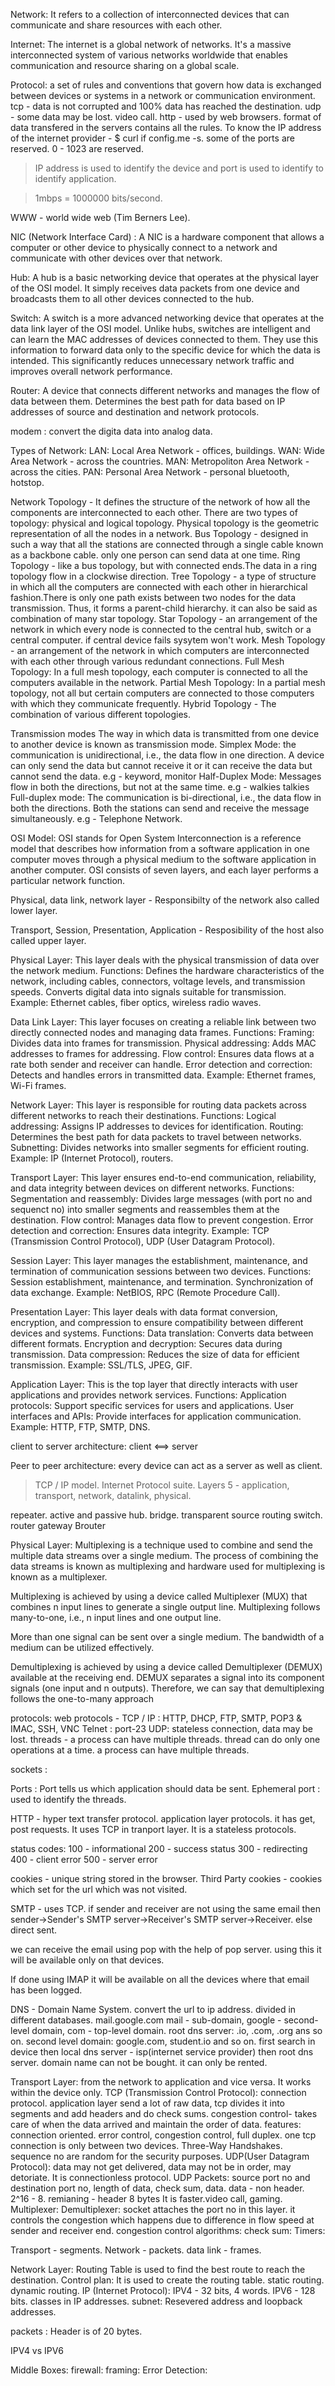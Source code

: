 Network: It refers to a collection of interconnected devices that can communicate and share resources with each other. 

Internet: The internet is a global network of networks. It's a massive interconnected system of various networks worldwide that enables communication and resource sharing on a global scale.

Protocol: a set of rules and conventions that govern how data is exchanged between devices or systems in a network or communication environment.
tcp - data is not corrupted and 100% data has reached the destination.
udp - some data may be lost. video call.
http - used by web browsers. format of data transfered in the servers contains all the rules.
To know the IP address of the internet provider - $ curl if config.me -s. some of the ports are reserved. 0 - 1023 are reserved.

> IP address is used to identify the device and port is used to identify to identify application.

> 1mbps = 1000000 bits/second.

WWW - world wide web (Tim Berners Lee).

NIC (Network Interface Card) : A NIC is a hardware component that allows a computer or other device to physically connect to a network and communicate with other devices over that network.

Hub: A hub is a basic networking device that operates at the physical layer of the OSI model. It simply receives data packets from one device and broadcasts them to all other devices connected to the hub.

Switch: A switch is a more advanced networking device that operates at the data link layer of the OSI model. Unlike hubs, switches are intelligent and can learn the MAC addresses of devices connected to them. They use this information to forward data only to the specific device for which the data is intended. This significantly reduces unnecessary network traffic and improves overall network performance.

Router: A device that connects different networks and manages the flow of data between them. Determines the best path for data based on IP addresses of source and destination and network protocols.

modem : convert the digita data into analog data.

Types of Network:
LAN: Local Area Network - offices, buildings.
WAN: Wide Area Network - across the countries.
MAN: Metropoliton Area Network - across the cities.
PAN: Personal Area Network - personal bluetooth, hotstop.

Network Topology - It defines the structure of the network of how all the components are interconnected to each other. There are two types of topology: physical and logical topology.
Physical topology is the geometric representation of all the nodes in a network.
Bus Topology - designed in such a way that all the stations are connected through a single cable known as a backbone cable. only one person can send data at one time.
Ring Topology - like a bus topology, but with connected ends.The data in a ring topology flow in a clockwise direction.
Tree Topology - a type of structure in which all the computers are connected with each other in hierarchical fashion.There is only one path exists between two nodes for the data transmission. Thus, it forms a parent-child hierarchy. it can also be said as combination of many star topology.
Star Topology - an arrangement of the network in which every node is connected to the central hub, switch or a central computer.
if central device fails sysytem won't work.
Mesh Topology - an arrangement of the network in which computers are interconnected with each other through various redundant connections.
Full Mesh Topology: In a full mesh topology, each computer is connected to all the computers available in the network.
Partial Mesh Topology: In a partial mesh topology, not all but certain computers are connected to those computers with which they communicate frequently.
Hybrid Topology - The combination of various different topologies.

Transmission modes
The way in which data is transmitted from one device to another device is known as transmission mode.
Simplex Mode: the communication is unidirectional, i.e., the data flow in one direction. A device can only send the data but cannot receive it or it can receive the data but cannot send the data. e.g - keyword, monitor
Half-Duplex Mode: Messages flow in both the directions, but not at the same time. e.g - walkies talkies
Full-duplex mode: The communication is bi-directional, i.e., the data flow in both the directions. Both the stations can send and receive the message simultaneously. e.g - Telephone Network.

OSI Model:
OSI stands for Open System Interconnection is a reference model that describes how information from a software application in one computer moves through a physical medium to the software application in another computer.
OSI consists of seven layers, and each layer performs a particular network function.

Physical, data link, network layer - Responsibilty of the network also called lower layer.

Transport, Session, Presentation, Application - Resposibility of the host also called upper layer.

Physical Layer:
This layer deals with the physical transmission of data over the network medium.
Functions:
Defines the hardware characteristics of the network, including cables, connectors, voltage levels, and transmission speeds.
Converts digital data into signals suitable for transmission.
Example: Ethernet cables, fiber optics, wireless radio waves.

Data Link Layer:
This layer focuses on creating a reliable link between two directly connected nodes and managing data frames.
Functions:
Framing: Divides data into frames for transmission.
Physical addressing: Adds MAC addresses to frames for addressing.
Flow control: Ensures data flows at a rate both sender and receiver can handle.
Error detection and correction: Detects and handles errors in transmitted data.
Example: Ethernet frames, Wi-Fi frames.

Network Layer:
This layer is responsible for routing data packets across different networks to reach their destinations.
Functions:
Logical addressing: Assigns IP addresses to devices for identification.
Routing: Determines the best path for data packets to travel between networks.
Subnetting: Divides networks into smaller segments for efficient routing.
Example: IP (Internet Protocol), routers.

Transport Layer:
This layer ensures end-to-end communication, reliability, and data integrity between devices on different networks.
Functions:
Segmentation and reassembly: Divides large messages (with port no and sequenct no) into smaller segments and reassembles them at the destination.
Flow control: Manages data flow to prevent congestion.
Error detection and correction: Ensures data integrity.
Example: TCP (Transmission Control Protocol), UDP (User Datagram Protocol).

Session Layer:
This layer manages the establishment, maintenance, and termination of communication sessions between two devices.
Functions:
Session establishment, maintenance, and termination.
Synchronization of data exchange.
Example: NetBIOS, RPC (Remote Procedure Call).

Presentation Layer:
This layer deals with data format conversion, encryption, and compression to ensure compatibility between different devices and systems.
Functions:
Data translation: Converts data between different formats.
Encryption and decryption: Secures data during transmission.
Data compression: Reduces the size of data for efficient transmission.
Example: SSL/TLS, JPEG, GIF.

Application Layer:
This is the top layer that directly interacts with user applications and provides network services.
Functions:
Application protocols: Support specific services for users and applications.
User interfaces and APIs: Provide interfaces for application communication.
Example: HTTP, FTP, SMTP, DNS.

client to server architecture:
client <==> server

Peer to peer architecture:
every device can act as a server as well as client.

> TCP / IP model.
Internet Protocol suite.
Layers 5 - application, transport, network, datalink, physical.

repeater.
active and passive hub.
bridge.
transparent
source routing
switch.
router
gateway
Brouter

Physical Layer:
Multiplexing is a technique used to combine and send the multiple data streams over a single medium. The process of combining the data streams is known as multiplexing and hardware used for multiplexing is known as a multiplexer.

Multiplexing is achieved by using a device called Multiplexer (MUX) that combines n input lines to generate a single output line. Multiplexing follows many-to-one, i.e., n input lines and one output line.

More than one signal can be sent over a single medium.
The bandwidth of a medium can be utilized effectively.

Demultiplexing is achieved by using a device called Demultiplexer (DEMUX) available at the receiving end. DEMUX separates a signal into its component signals (one input and n outputs). Therefore, we can say that demultiplexing follows the one-to-many approach




protocols:
web protocols - 
TCP / IP : HTTP, DHCP, FTP, SMTP, POP3 & IMAC, SSH, VNC
Telnet : port-23
UDP: stateless connection, data may be lost.
threads - a process can have multiple threads. thread can do only one operations at a time.
a process can have multiple threads.

sockets : 

Ports : Port tells us which application should data be sent.
Ephemeral port : used to identify the threads.

HTTP - hyper text transfer protocol. application layer protocols. it has get, post requests. It uses TCP in tranport layer. It is a stateless protocols. 

status codes:
100 - informational
200 - success status
300 - redirecting
400 - client error
500 - server error

cookies - unique string stored in the browser.
Third Party cookies - cookies which set for the url which was not visited.

SMTP - uses TCP.
if sender and receiver are not using the same email then
sender->Sender's SMTP server->Receiver's SMTP server->Receiver.
else direct sent.

we can receive the email using pop with the help of pop server.
using this it will be available only on that devices.

If done using IMAP it will be available on all the devices where that email has been logged.

DNS - Domain Name System. convert the url to ip address.
divided in different databases.
mail.google.com
mail - sub-domain, google - second-level domain, com - top-level domain.
root dns server: .io, .com, .org ans so on.
second level domain: google.com, student.io and so on.
first search in device then local dns server - isp(internet service provider) then root dns server.
domain name can not be bought. it can only be rented.

Transport Layer:
from the network to application and vice versa. It works within the device only.
TCP (Transmission Control Protocol): connection protocol. application layer send a lot of raw data, tcp divides it into segments and add headers and do check sums.
congestion control- takes care of when the data arrived and maintain the order of data.
features: connection oriented. error control, congestion control, full duplex.
one tcp connection is only between two devices.
Three-Way Handshakes. sequence no are random for the security purposes.
UDP(User Datagram Protocol): data may not get delivered, data may not be in order, may detoriate. It is connectionless protocol.
UDP Packets: source port no and destination port no, length of data, check sum, data.
data - non header. 2^16 - 8.
remianing - header 8 bytes
It is faster.video call, gaming.
Multiplexer:
Demultiplexer:
socket attaches the port no in this layer.
it controls the congestion which happens due to difference in flow speed at sender and receiver end.
congestion control algorithms:
check sum:
Timers: 

Transport - segments.
Network - packets.
data link - frames.

Network Layer:
Routing Table is used to find the best route to reach the destination.
Control plan: It is used to create the routing table.
static routing.
dynamic routing.
IP (Internet Protocol):
IPV4 - 32 bits, 4 words.
IPV6 - 128 bits.
classes in IP addresses.
subnet:
Resevered address and loopback addresses.

packets : Header is of 20 bytes.

IPV4 vs IPV6

Middle Boxes:
firewall: 
framing:
Error Detection: